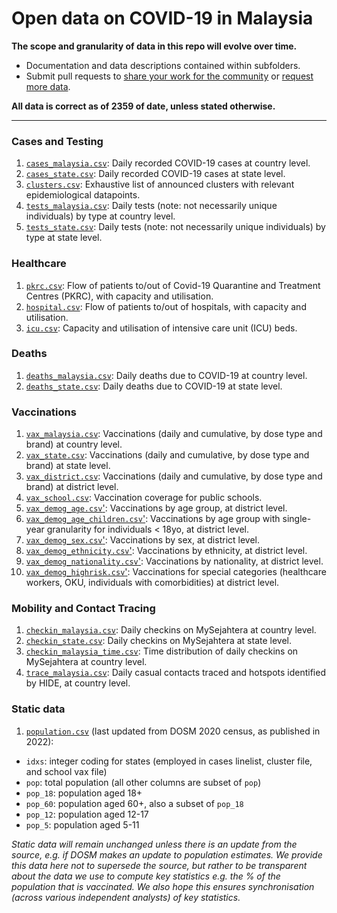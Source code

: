 # Open data on COVID-19 in Malaysia

**The scope and granularity of data in this repo will evolve over time.**
+ Documentation and data descriptions contained within subfolders. 
+ Submit pull requests to [share your work for the community](/CONTRIB.md#share-your-work) or [request more data](/CONTRIB.md#data-requests).

**All data is correct as of 2359 of date, unless stated otherwise.**

---

### Cases and Testing

1) [`cases_malaysia.csv`](/epidemic/cases_malaysia.csv): Daily recorded COVID-19 cases at country level.
2) [`cases_state.csv`](/epidemic/cases_state.csv): Daily recorded COVID-19 cases at state level.
3) [`clusters.csv`](/epidemic/clusters.csv): Exhaustive list of announced clusters with relevant epidemiological datapoints.
4) [`tests_malaysia.csv`](/epidemic/tests_malaysia.csv): Daily tests (note: not necessarily unique individuals) by type at country level.
4) [`tests_state.csv`](/epidemic/tests_malaysia.csv): Daily tests (note: not necessarily unique individuals) by type at state level.

### Healthcare

1) [`pkrc.csv`](/epidemic/pkrc.csv): Flow of patients to/out of Covid-19 Quarantine and Treatment Centres (PKRC), with capacity and utilisation.
2) [`hospital.csv`](/epidemic/hospital.csv): Flow of patients to/out of hospitals, with capacity and utilisation.
3) [`icu.csv`](/epidemic/icu.csv): Capacity and utilisation of intensive care unit (ICU) beds.

### Deaths

1) [`deaths_malaysia.csv`](/epidemic/deaths_malaysia.csv): Daily deaths due to COVID-19 at country level.
2) [`deaths_state.csv`](/epidemic/deaths_state.csv): Daily deaths due to COVID-19 at state level.

### Vaccinations

1) [`vax_malaysia.csv`](/vaccination/vax_malaysia.csv): Vaccinations (daily and cumulative, by dose type and brand) at country level.
2) [`vax_state.csv`](/vaccination/vax_state.csv): Vaccinations (daily and cumulative, by dose type and brand) at state level.
3) [`vax_district.csv`](/vaccination/vax_district.csv): Vaccinations (daily and cumulative, by dose type and brand) at district level.
4) [`vax_school.csv`](/vaccination/vax_school.csv): Vaccination coverage for public schools.
5) [`vax_demog_age.csv`'](/vaccination/vax_demog_age.csv): Vaccinations by age group, at district level.
6) [`vax_demog_age_children.csv`'](/vaccination/vax_demog_age_children.csv): Vaccinations by age group with single-year granularity for individuals < 18yo, at district level.
7) [`vax_demog_sex.csv`'](/vaccination/vax_demog_sex.csv): Vaccinations by sex, at district level.
8) [`vax_demog_ethnicity.csv`'](/vaccination/vax_demog_ethnicity.csv): Vaccinations by ethnicity, at district level.
9) [`vax_demog_nationality.csv`'](/vaccination/vax_demog_nationality.csv): Vaccinations by nationality, at district level.
10) [`vax_demog_highrisk.csv`'](/vaccination/vax_demog_highrisk.csv): Vaccinations for special categories (healthcare workers, OKU, individuals with comorbidities) at district level.

### Mobility and Contact Tracing

1) [`checkin_malaysia.csv`](/mysejahtera/checkin_malaysia.csv): Daily checkins on MySejahtera at country level.
2) [`checkin_state.csv`](/mysejahtera/checkin_state.csv): Daily checkins on MySejahtera at state level.
3) [`checkin_malaysia_time.csv`](/mysejahtera/checkin_malaysia_time.csv): Time distribution of daily checkins on MySejahtera at country level.
4) [`trace_malaysia.csv`](/mysejahtera/trace_malaysia.csv): Daily casual contacts traced and hotspots identified by HIDE, at country level.

### Static data

1) [`population.csv`](/static/population.csv) (last updated from DOSM 2020 census, as published in 2022): 
 - `idxs`: integer coding for states (employed in cases linelist, cluster file, and school vax file)
 - `pop`: total population (all other columns are subset of `pop`)
 - `pop_18`: population aged 18+
 - `pop_60`: population aged 60+, also a subset of `pop_18`
 - `pop_12`: population aged 12-17
 - `pop_5`: population aged 5-11

_Static data will remain unchanged unless there is an update from the source, e.g. if DOSM makes an update to population estimates. We provide this data here not to supersede the source, but rather to be transparent about the data we use to compute key statistics e.g. the % of the population that is vaccinated. We also hope this ensures synchronisation (across various independent analysts) of key statistics._
